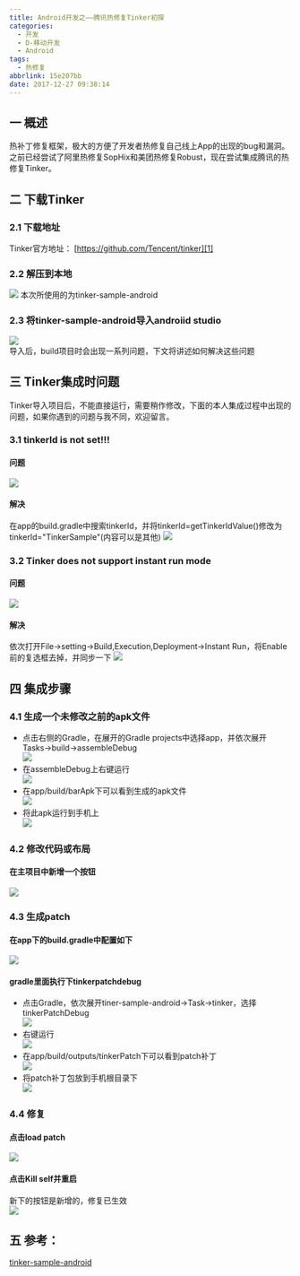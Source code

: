 ```yaml
---
title: Android开发之——腾讯热修复Tinker初探
categories:
  - 开发
  - D-移动开发
  - Android
tags:
  - 热修复
abbrlink: 15e207bb
date: 2017-12-27 09:38:14
---
```

## 一 概述

热补丁修复框架，极大的方便了开发者热修复自己线上App的出现的bug和漏洞。之前已经尝试了阿里热修复SopHix和美团热修复Robust，现在尝试集成腾讯的热修复Tinker。
<!--more-->

## 二 下载Tinker

### 2.1 下载地址

Tinker官方地址： [https://github.com/Tencent/tinker][1]
### 2.2  解压到本地
![][2]
本次所使用的为tinker-sample-android
### 2.3 将tinker-sample-android导入androiid studio
![][3]   
导入后，build项目时会出现一系列问题，下文将讲述如何解决这些问题
## 三 Tinker集成时问题
Tinker导入项目后，不能直接运行，需要稍作修改，下面的本人集成过程中出现的问题，如果你遇到的问题与我不同，欢迎留言。
### 3.1 tinkerId is not set!!!
#### 问题
![][4]
#### 解决
在app的build.gradle中搜索tinkerId，并将tinkerId=getTinkerIdValue()修改为tinkerId="TinkerSample"(内容可以是其他)
![][5]
### 3.2 Tinker does not support instant run mode   
#### 问题  
![][6]
#### 解决
依次打开File->setting->Build,Execution,Deployment->Instant Run，将Enable前的复选框去掉，并同步一下
![][7]
## 四 集成步骤
### 4.1 生成一个未修改之前的apk文件
- 点击右侧的Gradle，在展开的Gradle projects中选择app，并依次展开Tasks->build->assembleDebug   
![][8]
- 在assembleDebug上右键运行    
![][9]
- 在app/build/barApk下可以看到生成的apk文件    
![][10]
- 将此apk运行到手机上   
![][11]

### 4.2 修改代码或布局  
#### 在主项目中新增一个按钮
![][12]
### 4.3  生成patch
#### 在app下的build.gradle中配置如下  
![][13]
#### gradle里面执行下tinkerpatchdebug
- 点击Gradle，依次展开tiner-sample-android->Task->tinker，选择tinkerPatchDebug    
![][14]
- 右键运行    
![][15]
- 在app/build/outputs/tinkerPatch下可以看到patch补丁    
![][16]
- 将patch补丁包放到手机根目录下   
![][17]

### 4.4  修复
#### 点击load patch
![][18]
#### 点击Kill self并重启
新下的按钮是新增的，修复已生效     
![][19]

## 五 参考：  
[tinker-sample-android][20]


[1]: https://github.com/Tencent/tinker
[2]: https://fastly.jsdelivr.net/gh/PGzxc/CDN@master/blog-android/tinker-unzip.png
[3]: https://fastly.jsdelivr.net/gh/PGzxc/CDN@master/blog-android/tinker-sample.png
[4]: https://fastly.jsdelivr.net/gh/PGzxc/CDN@master/blog-android/tinker-not-set.png
[5]: https://fastly.jsdelivr.net/gh/PGzxc/CDN@master/blog-android/tinker-id.png
[6]: https://fastly.jsdelivr.net/gh/PGzxc/CDN@master/blog-android/tinker-instant.png
[7]: https://fastly.jsdelivr.net/gh/PGzxc/CDN@master/blog-android/tinker-instant-enable.png
[8]: https://fastly.jsdelivr.net/gh/PGzxc/CDN@master/blog-android/gradle-assem-debug.png
[9]: https://fastly.jsdelivr.net/gh/PGzxc/CDN@master/blog-android/gradle-assem-debug-run.png
[10]: https://fastly.jsdelivr.net/gh/PGzxc/CDN@master/blog-android/build-barapk-debug.png
[11]: https://fastly.jsdelivr.net/gh/PGzxc/CDN@master/blog-android/tinker-sample-run.png
[12]: https://fastly.jsdelivr.net/gh/PGzxc/CDN@master/blog-android/tinker-add-new.png
[13]: https://fastly.jsdelivr.net/gh/PGzxc/CDN@master/blog-android/tinker-debug-config.png
[14]: https://fastly.jsdelivr.net/gh/PGzxc/CDN@master/blog-android/tinker-tinker-patch.png
[15]: https://fastly.jsdelivr.net/gh/PGzxc/CDN@master/blog-android/tinker-tinker-patch-run.png
[16]: https://fastly.jsdelivr.net/gh/PGzxc/CDN@master/blog-android/patch-signed.png
[17]: https://fastly.jsdelivr.net/gh/PGzxc/CDN@master/blog-android/patch-signed-7zip.png
[18]: https://fastly.jsdelivr.net/gh/PGzxc/CDN@master/blog-android/patch-success.png
[19]: https://fastly.jsdelivr.net/gh/PGzxc/CDN@master/blog-android/patch-new.png
[20]: https://github.com/PGzxc/tinker-sample-android